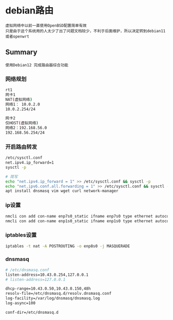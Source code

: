 # debian路由

    虚拟网络中以前一直使用OpenBSD配置简单有效
    只是由于这个系统用的人太少了出了问题文档较少，不利于后面维护，所以决定转到debian11或者openwrt

## Summary

    使用Debian12 完成路由器综合功能

### 网络规划

```bash
rt1
网卡1
NAT(虚拟网络)
网络1： 10.0.2.0
10.0.2.254/24

网卡2
仅HOST(虚拟网络)
网络2：192.168.56.0
192.168.56.254/24
```

### 开启路由转发

```bash
/etc/sysctl.conf
net.ipv4.ip_forward=1
sysctl -p

# 简写
echo "net.ipv4.ip_forward = 1" >> /etc/sysctl.conf && sysctl -p
echo "net.ipv6.conf.all.forwarding = 1" >> /etc/sysctl.conf && sysctl -p
apt install dnsmasq vim wget curl network-manager
```

### ip设置

```bash
nmcli con add con-name enp7s0_static ifname enp7s0 type ethernet autoconnect yes ipv4.method manual ipv4.addresses 10.43.0.254/24 ipv4.dns 114.114.114.114
nmcli con add con-name enp1s0_static ifname enp1s0 type ethernet autoconnect yes ipv4.method manual ipv4.addresses 192.168.31.1/24 ipv4.gateway 192.168.31.254 ipv4.dns 114.114.114.114
```

### iptables设置

```bash
iptables -t nat -A POSTROUTING -o enp8s0 -j MASQUERADE
```

### dnsmasq

```bash
# /etc/dnsmasq.conf
listen-address=10.43.0.254,127.0.0.1
# listen-address=127.0.0.1

dhcp-range=10.43.0.50,10.43.0.150,48h
resolv-file=/etc/dnsmasq.d/resolv.dnsmasq.conf
log-facility=/var/log/dnsmasq/dnsmasq.log
log-async=100

conf-dir=/etc/dnsmasq.d

```
